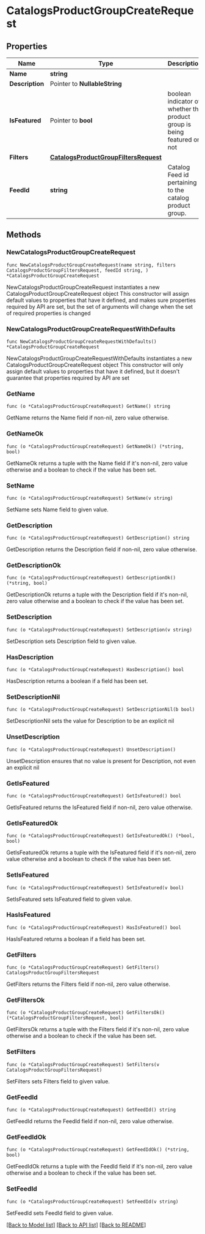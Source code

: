 # CatalogsProductGroupCreateRequest

## Properties

Name | Type | Description | Notes
------------ | ------------- | ------------- | -------------
**Name** | **string** |  | 
**Description** | Pointer to **NullableString** |  | [optional] 
**IsFeatured** | Pointer to **bool** | boolean indicator of whether the product group is being featured or not | [optional] [default to false]
**Filters** | [**CatalogsProductGroupFiltersRequest**](CatalogsProductGroupFiltersRequest.md) |  | 
**FeedId** | **string** | Catalog Feed id pertaining to the catalog product group. | 

## Methods

### NewCatalogsProductGroupCreateRequest

`func NewCatalogsProductGroupCreateRequest(name string, filters CatalogsProductGroupFiltersRequest, feedId string, ) *CatalogsProductGroupCreateRequest`

NewCatalogsProductGroupCreateRequest instantiates a new CatalogsProductGroupCreateRequest object
This constructor will assign default values to properties that have it defined,
and makes sure properties required by API are set, but the set of arguments
will change when the set of required properties is changed

### NewCatalogsProductGroupCreateRequestWithDefaults

`func NewCatalogsProductGroupCreateRequestWithDefaults() *CatalogsProductGroupCreateRequest`

NewCatalogsProductGroupCreateRequestWithDefaults instantiates a new CatalogsProductGroupCreateRequest object
This constructor will only assign default values to properties that have it defined,
but it doesn't guarantee that properties required by API are set

### GetName

`func (o *CatalogsProductGroupCreateRequest) GetName() string`

GetName returns the Name field if non-nil, zero value otherwise.

### GetNameOk

`func (o *CatalogsProductGroupCreateRequest) GetNameOk() (*string, bool)`

GetNameOk returns a tuple with the Name field if it's non-nil, zero value otherwise
and a boolean to check if the value has been set.

### SetName

`func (o *CatalogsProductGroupCreateRequest) SetName(v string)`

SetName sets Name field to given value.


### GetDescription

`func (o *CatalogsProductGroupCreateRequest) GetDescription() string`

GetDescription returns the Description field if non-nil, zero value otherwise.

### GetDescriptionOk

`func (o *CatalogsProductGroupCreateRequest) GetDescriptionOk() (*string, bool)`

GetDescriptionOk returns a tuple with the Description field if it's non-nil, zero value otherwise
and a boolean to check if the value has been set.

### SetDescription

`func (o *CatalogsProductGroupCreateRequest) SetDescription(v string)`

SetDescription sets Description field to given value.

### HasDescription

`func (o *CatalogsProductGroupCreateRequest) HasDescription() bool`

HasDescription returns a boolean if a field has been set.

### SetDescriptionNil

`func (o *CatalogsProductGroupCreateRequest) SetDescriptionNil(b bool)`

 SetDescriptionNil sets the value for Description to be an explicit nil

### UnsetDescription
`func (o *CatalogsProductGroupCreateRequest) UnsetDescription()`

UnsetDescription ensures that no value is present for Description, not even an explicit nil
### GetIsFeatured

`func (o *CatalogsProductGroupCreateRequest) GetIsFeatured() bool`

GetIsFeatured returns the IsFeatured field if non-nil, zero value otherwise.

### GetIsFeaturedOk

`func (o *CatalogsProductGroupCreateRequest) GetIsFeaturedOk() (*bool, bool)`

GetIsFeaturedOk returns a tuple with the IsFeatured field if it's non-nil, zero value otherwise
and a boolean to check if the value has been set.

### SetIsFeatured

`func (o *CatalogsProductGroupCreateRequest) SetIsFeatured(v bool)`

SetIsFeatured sets IsFeatured field to given value.

### HasIsFeatured

`func (o *CatalogsProductGroupCreateRequest) HasIsFeatured() bool`

HasIsFeatured returns a boolean if a field has been set.

### GetFilters

`func (o *CatalogsProductGroupCreateRequest) GetFilters() CatalogsProductGroupFiltersRequest`

GetFilters returns the Filters field if non-nil, zero value otherwise.

### GetFiltersOk

`func (o *CatalogsProductGroupCreateRequest) GetFiltersOk() (*CatalogsProductGroupFiltersRequest, bool)`

GetFiltersOk returns a tuple with the Filters field if it's non-nil, zero value otherwise
and a boolean to check if the value has been set.

### SetFilters

`func (o *CatalogsProductGroupCreateRequest) SetFilters(v CatalogsProductGroupFiltersRequest)`

SetFilters sets Filters field to given value.


### GetFeedId

`func (o *CatalogsProductGroupCreateRequest) GetFeedId() string`

GetFeedId returns the FeedId field if non-nil, zero value otherwise.

### GetFeedIdOk

`func (o *CatalogsProductGroupCreateRequest) GetFeedIdOk() (*string, bool)`

GetFeedIdOk returns a tuple with the FeedId field if it's non-nil, zero value otherwise
and a boolean to check if the value has been set.

### SetFeedId

`func (o *CatalogsProductGroupCreateRequest) SetFeedId(v string)`

SetFeedId sets FeedId field to given value.



[[Back to Model list]](../README.md#documentation-for-models) [[Back to API list]](../README.md#documentation-for-api-endpoints) [[Back to README]](../README.md)


